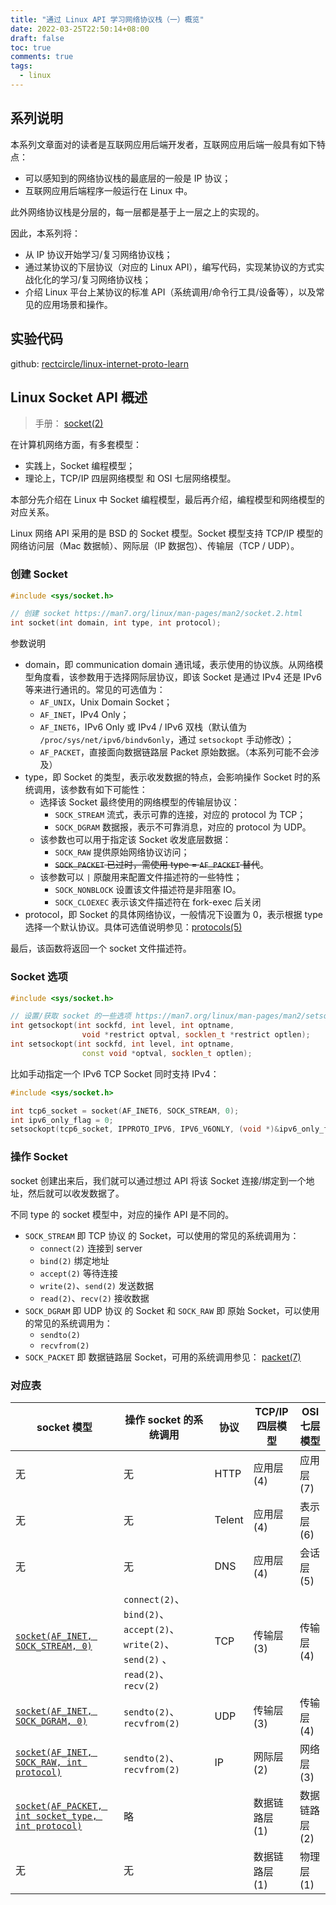 ```yaml
---
title: "通过 Linux API 学习网络协议栈（一）概览"
date: 2022-03-25T22:50:14+08:00
draft: false
toc: true
comments: true
tags:
  - linux
---
```


## 系列说明

本系列文章面对的读者是互联网应用后端开发者，互联网应用后端一般具有如下特点：

* 可以感知到的网络协议栈的最底层的一般是 IP 协议；
* 互联网应用后端程序一般运行在 Linux 中。

此外网络协议栈是分层的，每一层都是基于上一层之上的实现的。

因此，本系列将：

* 从 IP 协议开始学习/复习网络协议栈；
* 通过某协议的下层协议（对应的 Linux API），编写代码，实现某协议的方式实战化化的学习/复习网络协议栈；
* 介绍 Linux 平台上某协议的标准 API（系统调用/命令行工具/设备等），以及常见的应用场景和操作。

## 实验代码

github: [rectcircle/linux-internet-proto-learn](https://github.com/rectcircle/linux-internet-proto-learn)

## Linux Socket API 概述

> 手册： [socket(2)](https://man7.org/linux/man-pages/man2/socket.2.html)

在计算机网络方面，有多套模型：

* 实践上，Socket 编程模型；
* 理论上，TCP/IP 四层网络模型 和 OSI 七层网络模型。

本部分先介绍在 Linux 中 Socket 编程模型，最后再介绍，编程模型和网络模型的对应关系。

Linux 网络 API 采用的是 BSD 的 Socket 模型。Socket 模型支持 TCP/IP 模型的网络访问层（Mac 数据帧）、网际层（IP 数据包）、传输层（TCP / UDP）。

### 创建 Socket

```cpp
#include <sys/socket.h>

// 创建 socket https://man7.org/linux/man-pages/man2/socket.2.html
int socket(int domain, int type, int protocol);
```

参数说明

* domain，即 communication domain 通讯域，表示使用的协议族。从网络模型角度看，该参数用于选择网际层协议，即该 Socket 是通过 IPv4 还是 IPv6 等来进行通讯的。常见的可选值为：
    * `AF_UNIX`，Unix Domain Socket；
    * `AF_INET`，IPv4 Only；
    * `AF_INET6`，IPv6 Only 或 IPv4 / IPv6 双栈（默认值为 `/proc/sys/net/ipv6/bindv6only`，通过 `setsockopt` 手动修改）；
    * `AF_PACKET`，直接面向数据链路层 Packet 原始数据。（本系列可能不会涉及）
* type，即 Socket 的类型，表示收发数据的特点，会影响操作 Socket 时的系统调用，该参数有如下可能性：
    * 选择该 Socket 最终使用的网络模型的传输层协议：
        * `SOCK_STREAM` 流式，表示可靠的连接，对应的 protocol 为 TCP；
        * `SOCK_DGRAM` 数据报，表示不可靠消息，对应的 protocol 为 UDP。
    * 该参数也可以用于指定该 Socket 收发底层数据：
        * `SOCK_RAW` 提供原始网络协议访问；
        * ~~`SOCK_PACKET` 已过时，需使用 type = `AF_PACKET` 替代~~。
    * 该参数可以 `|` 原酸用来配置文件描述符的一些特性；
        * `SOCK_NONBLOCK` 设置该文件描述符是非阻塞 IO。
        * `SOCK_CLOEXEC` 表示该文件描述符在 fork-exec 后关闭
* protocol，即 Socket 的具体网络协议，一般情况下设置为 0，表示根据 type 选择一个默认协议。具体可选值说明参见：[protocols(5)](https://man7.org/linux/man-pages/man5/protocols.5.html)

最后，该函数将返回一个 socket 文件描述符。
  
### Socket 选项

```cpp
#include <sys/socket.h>

// 设置/获取 socket 的一些选项 https://man7.org/linux/man-pages/man2/setsockopt.2.html
int getsockopt(int sockfd, int level, int optname,
                void *restrict optval, socklen_t *restrict optlen);
int setsockopt(int sockfd, int level, int optname,
                const void *optval, socklen_t optlen);
```

比如手动指定一个 IPv6 TCP Socket 同时支持 IPv4：

```cpp
#include <sys/socket.h>

int tcp6_socket = socket(AF_INET6, SOCK_STREAM, 0);
int ipv6_only_flag = 0;
setsockopt(tcp6_socket, IPPROTO_IPV6, IPV6_V6ONLY, (void *)&ipv6_only_flag, sizeof(ipv6_only_flag));
```

### 操作 Socket

socket 创建出来后，我们就可以通过想过 API 将该 Socket 连接/绑定到一个地址，然后就可以收发数据了。

不同 type 的 socket 模型中，对应的操作 API 是不同的。

* `SOCK_STREAM` 即 TCP 协议 的 Socket，可以使用的常见的系统调用为：
    * `connect(2)` 连接到 server
    * `bind(2)` 绑定地址
    * `accept(2)` 等待连接
    * `write(2)`、`send(2)` 发送数据
    * `read(2)`、`recv(2)` 接收数据
* `SOCK_DGRAM` 即 UDP 协议 的 Socket 和 `SOCK_RAW` 即 原始 Socket，可以使用的常见的系统调用为：
    * `sendto(2)`
    * `recvfrom(2)`
* `SOCK_PACKET` 即 数据链路层 Socket，可用的系统调用参见： [packet(7)](https://man7.org/linux/man-pages/man7/packet.7.html)

### 对应表

| socket 模型                                                                                               | 操作 socket 的系统调用                                                             | 协议   | TCP/IP 四层模型 | OSI 七层模型   |
| --------------------------------------------------------------------------------------------------------- | ---------------------------------------------------------------------------------- | ------ | --------------- | -------------- |
| 无                                                                                                        | 无                                                                                 | HTTP   | 应用层 (4)      | 应用层 (7)     |
| 无                                                                                                        | 无                                                                                 | Telent | 应用层 (4)      | 表示层 (6)     |
| 无                                                                                                        | 无                                                                                 | DNS    | 应用层 (4)      | 会话层 (5)     |
| [`socket(AF_INET, SOCK_STREAM, 0)`](https://man7.org/linux/man-pages/man7/tcp.7.html)                     | `connect(2)`、`bind(2)`、`accept(2)`、`write(2)`、`send(2)` 、`read(2)`、`recv(2)` | TCP    | 传输层 (3)      | 传输层 (4)     |
| [`socket(AF_INET, SOCK_DGRAM, 0)`](https://man7.org/linux/man-pages/man7/udp.7.html)                      | `sendto(2)`、  `recvfrom(2)`                                                       | UDP    | 传输层 (3)      | 传输层 (4)     |
| [`socket(AF_INET, SOCK_RAW, int protocol)`](https://man7.org/linux/man-pages/man7/raw.7.html)             | `sendto(2)`、  `recvfrom(2)`                                                       | IP     | 网际层 (2)      | 网络层 (3)     |
| [`socket(AF_PACKET, int socket_type, int protocol)`](https://man7.org/linux/man-pages/man7/packet.7.html) | 略                                                                                 |        | 数据链路层 (1)  | 数据链路层 (2) |
| 无                                                                                                        | 无                                                                                 |        | 数据链路层 (1)  | 物理层 (1)     |
